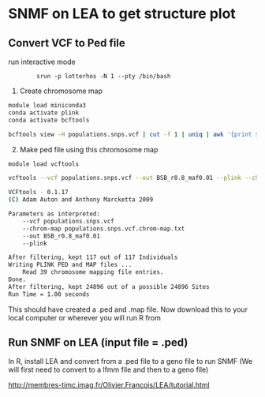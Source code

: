 # SNMF on LEA to get structure plot


## Convert VCF to Ped file
run interactive mode

            srun -p lotterhos -N 1 --pty /bin/bash

1. Create chromosome map

```bash
module load miniconda3
conda activate plink
conda activate bcftools

bcftools view -H populations.snps.vcf | cut -f 1 | uniq | awk '{print $0"\t"$0}' > populations.snps.vcf.chrom-map.txt
```

2. Make ped file using this chromosome map

```bash
module load vcftools

vcftools --vcf populations.snps.vcf --out BSB_r0.8_maf0.01 --plink --chrom-map populations.snps.vcf.chrom-map.txt
```

```bash
VCFtools - 0.1.17
(C) Adam Auton and Anthony Marcketta 2009

Parameters as interpreted:
	--vcf populations.snps.vcf
	--chrom-map populations.snps.vcf.chrom-map.txt
	--out BSB_r0.8_maf0.01
	--plink

After filtering, kept 117 out of 117 Individuals
Writing PLINK PED and MAP files ...
	Read 39 chromosome mapping file entries.
Done.
After filtering, kept 24896 out of a possible 24896 Sites
Run Time = 1.00 seconds
```
This should have created a .ped and .map file. Now download this to your local computer or wherever you will run R from

## Run SNMF on LEA (input file = .ped)

In R, install LEA and convert from a .ped file to a geno file to run SNMF (We will first need to convert to a lfmm file and then to a geno file)

http://membres-timc.imag.fr/Olivier.Francois/LEA/tutorial.html

